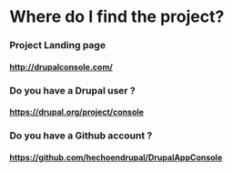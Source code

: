 # Where do I find the project?

### Project Landing page  
#### http://drupalconsole.com/

### Do you have a Drupal user ?  
#### https://drupal.org/project/console

### Do you have a Github account ?  
#### https://github.com/hechoendrupal/DrupalAppConsole